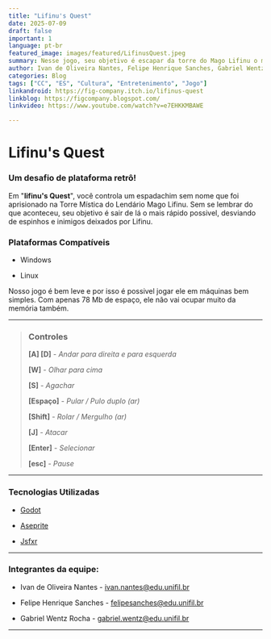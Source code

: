 ```yaml
---
title: "Lifinu's Quest"
date: 2025-07-09
draft: false
important: 1
language: pt-br
featured_image: images/featured/LifinusQuest.jpeg
summary: Nesse jogo, seu objetivo é escapar da torre do Mago Lifinu o mais rápido que conseguir, desviando de inimigos e espinhos pelo caminho!
author: Ivan de Oliveira Nantes, Felipe Henrique Sanches, Gabriel Wentz Rocha
categories: Blog
tags: ["CC", "ES", "Cultura", "Entretenimento", "Jogo"] 
linkandroid: https://fig-company.itch.io/lifinus-quest
linkblog: https://figcompany.blogspot.com/
linkvideo: https://www.youtube.com/watch?v=e7EHKKMBAWE

---
```


# **Lifinu's Quest**


### Um desafio de plataforma retrô!
Em "**lifinu's Quest**", você controla um espadachim sem nome que foi aprisionado na Torre Mística do Lendário Mago Lifinu. Sem se lembrar do que aconteceu, seu objetivo é sair de lá o mais rápido possivel, desviando de espinhos e inimigos deixados por Lifinu.

### Plataformas Compatíveis
 + Windows
 
 + Linux

 Nosso jogo é bem leve e por isso é possivel jogar ele em máquinas bem simples. Com apenas 78 Mb de espaço, ele não vai ocupar muito da memória também.
***
>### Controles
>
>**[A] [D]** - *Andar para direita e para esquerda*
>
>**[W]** - *Olhar para cima*
>
>**[S]** - *Agachar*
>
>**[Espaço]** - *Pular / Pulo duplo (ar)*
>
>**[Shift]** - *Rolar / Mergulho (ar)*
>
>**[J]** - *Atacar*
>
>**[Enter]** - *Selecionar*
>
>**[esc]** - *Pause*

***
### Tecnologias Utilizadas

+ [Godot](https://godotengine.org/ "https://godotengine.org/") 

+ [Aseprite](https://www.aseprite.org/ "https://www.aseprite.org/")

+ [Jsfxr](https://sfxr.me/ "https://sfxr.me/")

***
### Integrantes da equipe:

+ Ivan de Oliveira Nantes - ivan.nantes@edu.unifil.br

+ Felipe Henrique Sanches - felipesanches@edu.unifil.br

+ Gabriel Wentz Rocha - gabriel.wentz@edu.unifil.br

***